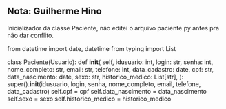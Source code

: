 ## Nota: Guilherme Hino
Inicializador da classe Paciente, não editei o arquivo paciente.py antes pra não dar conflito.

from datetime import date, datetime
from typing import List

class Paciente(Usuario):
    def __init__(
        self,
        idusuario: int,
        login: str,
        senha: int,
        nome_completo: str,
        email: str,
        telefone: int,
        data_cadastro: date,
        cpf: str,
        data_nascimento: date,
        sexo: str,
        historico_medico: List[str],
    ):
        super().__init__(idusuario, login, senha, nome_completo, email, telefone, data_cadastro)
        self.cpf = cpf
        self.data_nascimento = data_nascimento
        self.sexo = sexo
        self.historico_medico = historico_medico
